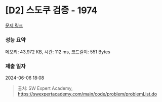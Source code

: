 # [D2] 스도쿠 검증 - 1974 

[문제 링크](https://swexpertacademy.com/main/code/problem/problemDetail.do?contestProbId=AV5Psz16AYEDFAUq) 

### 성능 요약

메모리: 43,972 KB, 시간: 112 ms, 코드길이: 551 Bytes

### 제출 일자

2024-06-06 18:08



> 출처: SW Expert Academy, https://swexpertacademy.com/main/code/problem/problemList.do